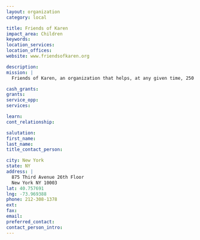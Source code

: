 ```yaml
---
layout: organization
category: local

title: Friends of Karen
impact_area: Children
keywords: 
location_services: 
location_offices: 
website: www.friendsofkaren.org

description: 
mission: |
  Friends of Karen, an organization that helps, at any given time, 250 to 300 families throughout the New York metropolitan area who are facing a child's life-threatening or terminal illness.

cash_grants: 
grants: 
service_opp: 
services: 

learn: 
cont_relationship: 

salutation: 
first_name: 
last_name: 
title_contact_person: 

city: New York
state: NY
address: |
  875 Third Avenue 26th Floor  
  New York NY 10003
lat: 40.757691
lng: -73.969388
phone: 212-308-1378
ext: 
fax: 
email: 
preferred_contact: 
contact_person_intro: 
---
```

